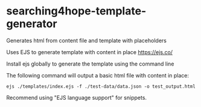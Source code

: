 # searching4hope-template-generator
Generates html from content file and template with placeholders

Uses EJS to generate template with content in place
https://ejs.co/

Install ejs globally to generate the template using the command line

The following command will output a basic html file with content in place:

`ejs ./templates/index.ejs -f ./test-data/data.json -o test_output.html`

Recommend using "EJS language support" for snippets.